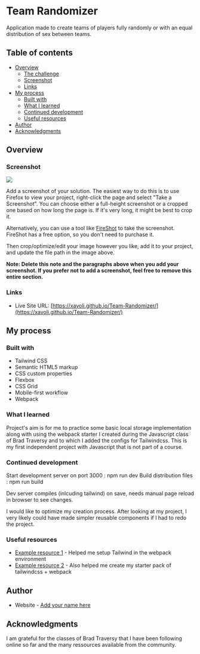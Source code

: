 # Team Randomizer

Application made to create teams of players fully randomly or with an equal distribution of sex between teams.

## Table of contents

- [Overview](#overview)
  - [The challenge](#the-challenge)
  - [Screenshot](#screenshot)
  - [Links](#links)
- [My process](#my-process)
  - [Built with](#built-with)
  - [What I learned](#what-i-learned)
  - [Continued development](#continued-development)
  - [Useful resources](#useful-resources)
- [Author](#author)
- [Acknowledgments](#acknowledgments)

## Overview

### Screenshot

![](./screenshot.jpg)

Add a screenshot of your solution. The easiest way to do this is to use Firefox to view your project, right-click the page and select "Take a Screenshot". You can choose either a full-height screenshot or a cropped one based on how long the page is. If it's very long, it might be best to crop it.

Alternatively, you can use a tool like [FireShot](https://getfireshot.com/) to take the screenshot. FireShot has a free option, so you don't need to purchase it.

Then crop/optimize/edit your image however you like, add it to your project, and update the file path in the image above.

**Note: Delete this note and the paragraphs above when you add your screenshot. If you prefer not to add a screenshot, feel free to remove this entire section.**

### Links

- Live Site URL: [https://xavoli.github.io/Team-Randomizer/](https://xavoli.github.io/Team-Randomizer/)

## My process

### Built with

- Tailwind CSS
- Semantic HTML5 markup
- CSS custom properties
- Flexbox
- CSS Grid
- Mobile-first workflow
- Webpack

### What I learned

Project's aim is for me to practice some basic local storage implementation along with using the webpack starter I created during the Javascript class of Brad Traversy and to which I added the configs for Tailwindcss. This is my first independent project with Javascript that is not part of a course.

### Continued development

Start development server on port 3000 : npm run dev
Build distribution files : npm run build

Dev server compiles (inlcuding tailwind) on save, needs manual page reload in browser to see changes.

I would like to optimize my creation process. After looking at my project, I very likely could have made simpler reusable components if I had to redo the project.

### Useful resources

- [Example resource 1](https://tailwindcss.com/docs/installation) - Helped me setup Tailwind in the webpack environment
- [Example resource 2](https://gist.github.com/bradtraversy/1c93938c1fe4f10d1e5b0532ae22e16a) - Also helped me create my starter pack of tailwindcss + webpack

## Author

- Website - [Add your name here](https://www.your-site.com)

## Acknowledgments

I am grateful for the classes of Brad Traversy that I have been following online so far and the many ressources available from the community.
